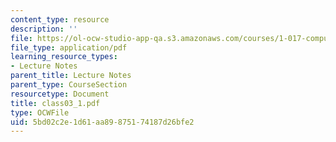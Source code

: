 ```yaml
---
content_type: resource
description: ''
file: https://ol-ocw-studio-app-qa.s3.amazonaws.com/courses/1-017-computing-and-data-analysis-for-environmental-applications-fall-2003/5bd02c2e1d61aa89875174187d26bfe2_class03_1.pdf
file_type: application/pdf
learning_resource_types:
- Lecture Notes
parent_title: Lecture Notes
parent_type: CourseSection
resourcetype: Document
title: class03_1.pdf
type: OCWFile
uid: 5bd02c2e-1d61-aa89-8751-74187d26bfe2
---
```

